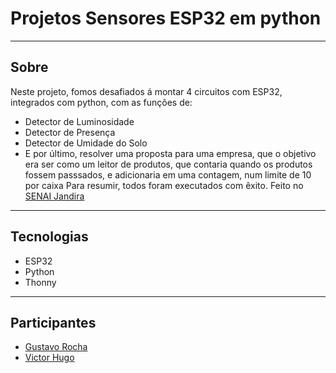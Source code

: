 # Projetos Sensores ESP32 em python

---

## Sobre

Neste projeto, fomos desafiados á montar 4 circuitos com ESP32, integrados com python, com as funções de:
- Detector de Luminosidade
- Detector de Presença
- Detector de Umidade do Solo
- E por último, resolver uma proposta para uma empresa, que o objetivo era ser como um leitor de produtos, que contaria quando os produtos fossem passsados, e adicionaria em uma contagem, num limite de 10 por caixa
Para resumir, todos foram executados com êxito.
Feito no [SENAI Jandira](https://sp.senai.br/unidade/jandira/)

---

## Tecnologias

- ESP32
- Python
- Thonny

---

## Participantes

- [Gustavo Rocha](https://www.linkedin.com/in/gustavo-rocha-gomes-3b1442327/)
- [Victor Hugo](https://github.com/victorhugoaurelianocoltro)
